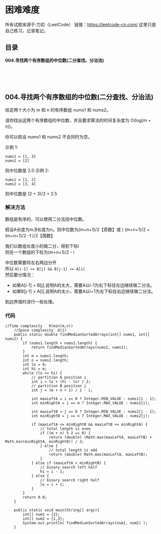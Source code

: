 # 困难难度
所有试题来源于:力扣（LeetCode）
链接：https://leetcode-cn.com/
这里只是自己练习，记录笔记。

## 目录
**004.寻找两个有序数组的中位数(二分查找、分治法)**

<br/><br/><br/>

## 004.寻找两个有序数组的中位数(二分查找、分治法)

给定两个大小为 m 和 n 的有序数组 nums1 和 nums2。

请你找出这两个有序数组的中位数，并且要求算法的时间复杂度为 O(log(m + n))。

你可以假设 nums1 和 nums2 不会同时为空。

示例 1:
```
nums1 = [1, 3]
nums2 = [2]
```
则中位数是 2.0
示例 2:
```
nums1 = [1, 2]
nums2 = [3, 4]
```
则中位数是 (2 + 3)/2 = 2.5

### 解决方法
数组是有序的，可以使用二分法找中位数。

假设A长度为m,B长度为n。则中位数为(m+n+1)/2【奇数】或 ( (m+n+1)/2 + (m+n+1)/2 -1 )/2【偶数】

我们以数组长度小的做二分，得到下标i  
则另一个数组的下标为(m+n+1)/2 - i

中位数需要将左右两边分开  
所以 ```A[i-1] <= B[j] && B[j-1] <= A[i]```   
然后要分情况：

- 如果A[i-1] > B[j],说明A的太大，需要A以i-1为右下标往左边继续做二分法。
- 如果B[j-1] > A[i],说明A的太小，需要A以i+1为左下标往右边继续做二分法。

到边界值时进行一些处理。
### 代码

```
//Time complexity   O(min(m,n))
    //Space complexity  O(1)
    public static double findMedianSortedArrays(int[] nums1, int[] nums2) {
        if (nums1.length > nums2.length) {
            return findMedianSortedArrays(nums2, nums1);
        }
        int m = nums1.length;
        int n = nums2.length;
        int lo = 0;
        int hi = m;
        while (lo <= hi) {
            // partition A position i
            int i = lo + (hi - lo) / 2;
            // partition B position j
            int j = (m + n + 1) / 2 - i;

            int maxLeftA = i == 0 ? Integer.MIN_VALUE : nums1[i - 1];
            int minRightA = i == m ? Integer.MAX_VALUE : nums1[i];

            int maxLeftB = j == 0 ? Integer.MIN_VALUE : nums2[j - 1];
            int minRightB = j == n ? Integer.MAX_VALUE : nums2[j];

            if (maxLeftA <= minRightB && maxLeftB <= minRightA) {
                // total length is even
                if ((m + n) % 2 == 0) {
                    return (double) (Math.max(maxLeftA, maxLeftB) + Math.min(minRightA, minRightB)) / 2;
                } else {
                    // total length is odd
                    return (double) Math.max(maxLeftA, maxLeftB);
                }
            } else if (maxLeftA > minRightB) {
                // binary search left half
                hi = i - 1;
            } else {
                // binary search right half
                lo = i + 1;
            }
        }
        return 0.0;
    }

    public static void main(String[] args){
        int[] num1 = {2};
        int[] num2 = {1,3};
        System.out.println( findMedianSortedArrays(num1, num2) );
    }
```
